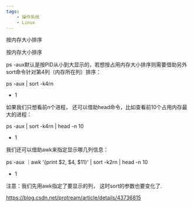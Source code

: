 ```yaml
---
tags:
    - 操作系统
    - Linux
---
```


按内存大小排序

按内存大小排序

ps -aux默认是按PID从小到大显示的，若想按占用内存大小排序则需要借助另外sort命令针对第4列（内存所在列）排序：

ps -aux | sort -k4rn

- 1

如果我们只想看前n个进程， 还可以借助head命令，比如查看前10个占用内存最大的进程：

ps -aux | sort -k4rn | head -n 10

- 1

我们还可以借助awk来指定显示哪几列信息：

ps -aux ｜awk '{print $2, $4, $11}' | sort -k2rn | head -n 10

- 1

注意：我们先用awk指定了要显示的列， 这时sort的参数也要变化了.





https://blog.csdn.net/protream/article/details/43736815

